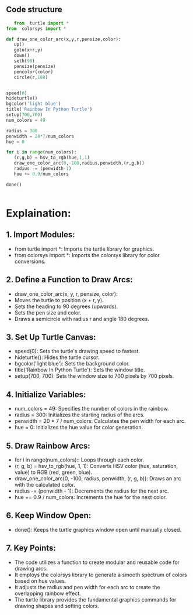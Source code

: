 ## Code structure
 ```python
    from  turtle import *
from  colorsys import *

def draw_one_color_arc(x,y,r,pensize,color):
    up()
    goto(x+r,y)
    down()
    seth(90)
    pensize(pensize)
    pencolor(color)
    circle(r,180)


speed(0)
hideturtle()
bgcolor('light blue')
title('Rainbow In Python Turtle')
setup(700,700)
num_colors = 49

radius = 300
penwidth = 20*7/num_colors
hue = 0

for i in range(num_colors):
    (r,g,b) = hsv_to_rgb(hue,1,1)
    draw_one_color_arc(0,-100,radius,penwidth,(r,g,b))
    radius -= (penwidth-1)
    hue += 0.9/num_colors

done()



   ``` 
    
   # Explaination:

## 1. Import Modules:

- from turtle import *: Imports the turtle library for graphics.
- from colorsys import *: Imports the colorsys library for color conversions.
## 2. Define a Function to Draw Arcs:

- draw_one_color_arc(x, y, r, pensize, color):
- Moves the turtle to position (x + r, y).
- Sets the heading to 90 degrees (upwards).
- Sets the pen size and color.
- Draws a semicircle with radius r and angle 180 degrees.
## 3. Set Up Turtle Canvas:

- speed(0): Sets the turtle's drawing speed to fastest.
- hideturtle(): Hides the turtle cursor.
- bgcolor('light blue'): Sets the background color.
- title('Rainbow In Python Turtle'): Sets the window title.
- setup(700, 700): Sets the window size to 700 pixels by 700 pixels.
## 4. Initialize Variables:

- num_colors = 49: Specifies the number of colors in the rainbow.
- radius = 300: Initializes the starting radius of the arcs.
- penwidth = 20 * 7 / num_colors: Calculates the pen width for each arc.
- hue = 0: Initializes the hue value for color generation.
## 5. Draw Rainbow Arcs:

- for i in range(num_colors):: Loops through each color.
- (r, g, b) = hsv_to_rgb(hue, 1, 1): Converts HSV color (hue, saturation, value) to RGB (red, green, blue).
- draw_one_color_arc(0, -100, radius, penwidth, (r, g, b)): Draws an arc with the calculated color.
-  radius -= (penwidth - 1): Decrements the radius for the next arc.
- hue += 0.9 / num_colors: Increments the hue for the next color.
## 6. Keep Window Open:

- done(): 
Keeps the turtle graphics window open until manually closed.
## 7. Key Points:

- The code utilizes a function to create modular and reusable code for drawing arcs.
- It employs the colorsys library to generate a smooth spectrum of colors based on hue values.
- It adjusts the radius and pen width for each arc to create the overlapping rainbow effect.
- The turtle library provides the fundamental graphics commands for drawing shapes and setting colors.

